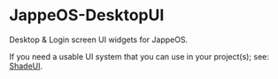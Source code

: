 # JappeOS-DesktopUI
Desktop &amp; Login screen UI widgets for JappeOS.

If you need a usable UI system that you can use in your project(s); see: [ShadeUI](https://github.com/Jappe-OS/ShadeUI).
